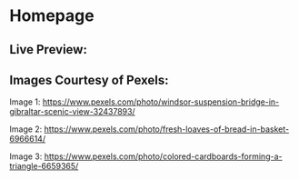 # Homepage


## Live Preview: 


## Images Courtesy of Pexels:

Image 1: https://www.pexels.com/photo/windsor-suspension-bridge-in-gibraltar-scenic-view-32437893/

Image 2: https://www.pexels.com/photo/fresh-loaves-of-bread-in-basket-6966614/

Image 3: https://www.pexels.com/photo/colored-cardboards-forming-a-triangle-6659365/